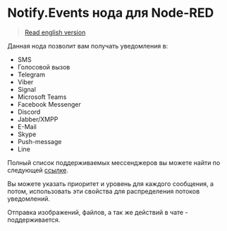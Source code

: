 # Notify.Events нода для Node-RED

> [Read english version](README.md)

Данная нода позволит вам получать уведомления в:
* SMS
* Голосовой вызов
* Telegram
* Viber
* Signal
* Microsoft Teams
* Facebook Messenger
* Discord
* Jabber/XMPP
* E-Mail
* Skype
* Push-message
* Line

Полный список поддерживаемых мессенджеров вы можете найти по следующей [ссылке](https://notify.events/features).

Вы можете указать приоритет и уровень для каждого сообщения, а потом, использовать эти свойства для распределения потоков уведомлений.

Отправка изображений, файлов, а так же действий в чате - поддерживается.
